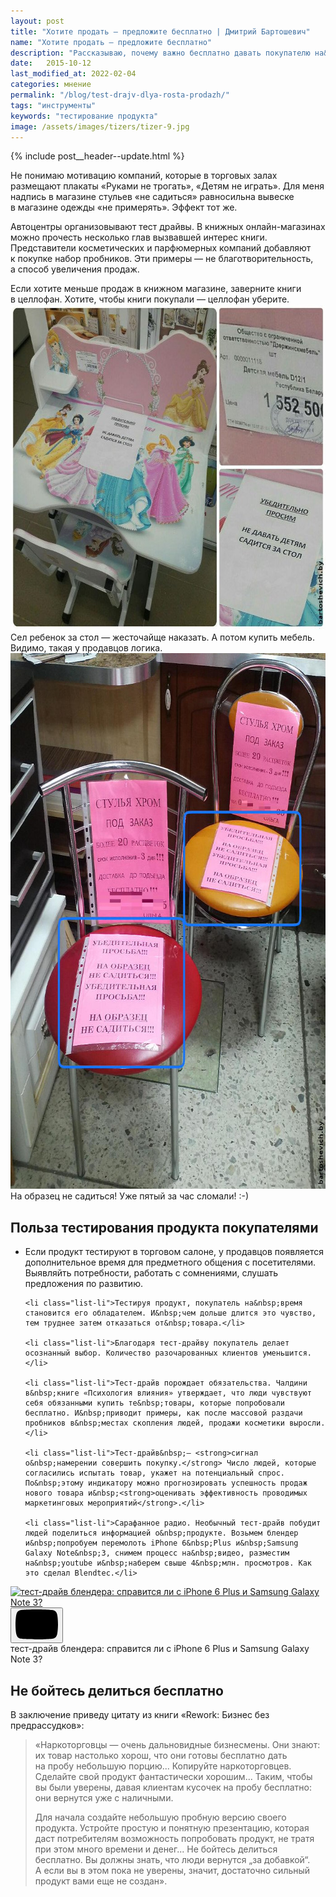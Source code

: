 ```yaml
---
layout: post
title: "Хотите продать — предложите бесплатно | Дмитрий Бартошевич"
name: "Хотите продать — предложите бесплатно"
description: "Рассказываю, почему важно бесплатно давать покупателю на&nbsp;пробу свой продукт или услугу"
date:   2015-10-12
last_modified_at: 2022-02-04
categories: мнение
permalink: "/blog/test-drajv-dlya-rosta-prodazh/"
tags: "инструменты"
keywords: "тестирование продукта"
image: /assets/images/tizers/tizer-9.jpg
---
```



{% include post__header--update.html %}

<p>Не&nbsp;понимаю мотивацию компаний, которые в&nbsp;торговых залах размещают плакаты «Руками не&nbsp;трогать», «Детям не&nbsp;играть». Для меня надпись в&nbsp;магазине стульев «не&nbsp;садиться» равносильна вывеске в&nbsp;магазине одежды «не&nbsp;примерять». Эффект тот&nbsp;же. </p>
<p>Автоцентры организовывают тест драйвы. В&nbsp;книжных онлайн-магазинах можно прочесть несколько глав вызвавшей интерес книги. Представители косметических и&nbsp;парфюмерных компаний добавляют к&nbsp;покупке набор пробников. Эти примеры&nbsp;— не&nbsp;благотворительность, а&nbsp;способ увеличения продаж. </p>

<div class="post__note h2 max-width-text">Если хотите меньше продаж в&nbsp;книжном магазине, заверните книги в&nbsp;целлофан. Хотите, чтобы книги покупали&nbsp;— целлофан уберите.</div>

<div class="max-width-text" itemprop="image" itemscope itemtype="http://schema.org/ImageObject">	
		<link itemprop="url" href="/assets/images/blog/test-drajv-dlya-rosta-prodazh/test2.jpg" />	
   <picture>
    <source srcset="/assets/images/blog/test-drajv-dlya-rosta-prodazh/test2.avif" type="image/avif">
        <source srcset="/assets/images/blog/test-drajv-dlya-rosta-prodazh/test2.webp" type="image/webp">
        <img loading="lazy" decoding="async" class="image"  src="/assets/images/blog/test-drajv-dlya-rosta-prodazh/test2.jpg" alt="детский стол с предупреждением беречь от детей" width="695" height="521"  itemprop="contentUrl" />
	</picture>
<div class="figcaption">
Сел ребенок за&nbsp;стол&nbsp;&mdash; жесточайще наказать. А&nbsp;потом купить мебель. Видимо, такая у&nbsp;продавцов логика.
</div>
</div>

<div class="max-width-text" itemprop="image" itemscope itemtype="http://schema.org/ImageObject">	
		<link itemprop="url" href="/assets/images/blog/test-drajv-dlya-rosta-prodazh/test3.jpg" />
<picture>
    <source srcset="/assets/images/blog/test-drajv-dlya-rosta-prodazh/test3.webp" type="image/webp">
    <img loading="lazy" decoding="async" class="image" src="/assets/images/blog/test-drajv-dlya-rosta-prodazh/test3.jpg" alt="стул с предупреждением не садиться" width="695" height="857"  itemprop="contentUrl"/>
    </picture>
<div class="figcaption">
На&nbsp;образец не&nbsp;садиться! Уже пятый за&nbsp;час сломали! :-) 
</div>	
</div>


<section class="full-bleed row-gap--m max-width-text" >
<h2 class="block__space--top-h2 h1 bold ">Польза тестирования продукта покупателями</h2>
<ul class="additice-spacing">
	<li class="list-li">Если продукт тестируют в&nbsp;торговом салоне, у&nbsp;продавцов появляется дополнительное время для предметного общения с&nbsp;посетителями. Выявляйть потребности, работать с&nbsp;сомнениями, слушать предложения по&nbsp;развитию.</li>

	<li class="list-li">Тестируя продукт, покупатель на&nbsp;время становится его обладателем. И&nbsp;чем дольше длится это чувство, тем труднее затем отказаться от&nbsp;товара.</li>

	<li class="list-li">Благодаря тест-драйву покупатель делает осознанный выбор. Количество разочарованных клиентов уменьшится.</li>

	<li class="list-li">Тест-драйв порождает обязательства. Чалдини в&nbsp;книге «Психология влияния» утверждает, что люди чувствуют себя обязанными купить те&nbsp;товары, которые попробовали бесплатно. И&nbsp;приводит примеры, как после массовой раздачи пробников в&nbsp;местах скопления людей, продажи косметики выросли.</li>

	<li class="list-li">Тест-драйв&nbsp;— <strong>сигнал о&nbsp;намерении совершить покупку.</strong> Число людей, которые согласились испытать товар, укажет на потенциальный спрос. По&nbsp;этому индикатору можно прогнозировать успешность продаж нового товара и&nbsp;<strong>оценивать эффективность проводимых маркетинговых мероприятий</strong>.</li>

	<li class="list-li">Сарафанное радио. Необычный тест-драйв побудит людей поделиться информацией о&nbsp;продукте. Возьмем блендер и&nbsp;попробуем перемолоть iPhone 6&nbsp;Plus и&nbsp;Samsung Galaxy Note&nbsp;3, снимем процесс на&nbsp;видео, разместим на&nbsp;youtube и&nbsp;наберем свыше 4&nbsp;млн. просмотров. Как это сделал Blendtec.</li>
</ul>


<div class="figure">
 <div class="video ">
        <a class="video__link " href="https://youtu.be/lBUJcD6Ws6s" target="_blank" rel="noopener nofollow noreferrer">
                <img loading="lazy" class="video__media " src="https://i.ytimg.com/vi/lBUJcD6Ws6s/maxresdefault.jpg" alt="тест-драйв блендера: справится ли с iPhone 6&nbsp;Plus и&nbsp;Samsung Galaxy Note&nbsp;3?"  width="1280" height="720" />
        </a>
      <button class="video__button" aria-label="Запустить видео">
            <svg width="68" height="48" viewBox="0 0 68 48"><path class="video__button-shape" d="M66.52,7.74c-0.78-2.93-2.49-5.41-5.42-6.19C55.79,.13,34,0,34,0S12.21,.13,6.9,1.55 C3.97,2.33,2.27,4.81,1.48,7.74C0.06,13.05,0,24,0,24s0.06,10.95,1.48,16.26c0.78,2.93,2.49,5.41,5.42,6.19 C12.21,47.87,34,48,34,48s21.79-0.13,27.1-1.55c2.93-0.78,4.64-3.26,5.42-6.19C67.94,34.95,68,24,68,24S67.94,13.05,66.52,7.74z"></path><path class="video__button-icon" d="M 45,24 27,14 27,34"></path></svg>
        </button>
</div>
<div class="figcaption">
тест-драйв блендера: справится ли с iPhone 6&nbsp;Plus и&nbsp;Samsung Galaxy Note&nbsp;3?
</div>
</div>
</section>



<section class="full-bleed row-gap--m max-width-text" >
<h2 class="block__space--top-h2 h1 bold ">Не&nbsp;бойтесь делиться бесплатно</h2>
<p class="mb-m">В&nbsp;заключение приведу цитату из&nbsp;книги «Rework: Бизнес без предрассудков»: </p>


<blockquote class="italic row-gap--m">
<p>«Наркоторговцы&nbsp;— очень дальновидные бизнесмены. Они знают: их&nbsp;товар настолько хорош, что они готовы бесплатно дать на&nbsp;пробу небольшую порцию... Копируйте наркоторговцев. Сделайте свой продукт фантастически хорошим... Таким, чтобы вы&nbsp;были уверены, давая клиентам кусочек на&nbsp;пробу бесплатно: они вернутся уже с&nbsp;наличными.</p>
<p>Для начала создайте небольшую пробную версию своего продукта. Устройте простую и&nbsp;понятную презентацию, которая даст потребителям возможность попробовать продукт, не&nbsp;тратя при этом много времени и&nbsp;денег... Не&nbsp;бойтесь делиться бесплатно. Вы&nbsp;должны знать, что люди вернутся „за&nbsp;добавкой“. А&nbsp;если вы&nbsp;в&nbsp;этом пока не&nbsp;уверены, значит, достаточно сильный продукт вами еще не&nbsp;создан».</p>
</blockquote>

</section>